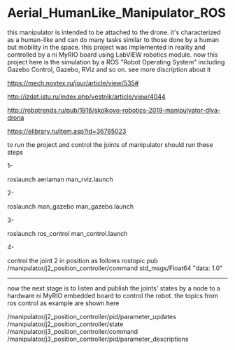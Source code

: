 # Aerial_HumanLike_Manipulator_ROS
this manipulator is intended to be attached to the drone. it's characterized as a human-like and can do many tasks similar to those done by a human but mobility in the space.
this project was implemented in reality and controlled by a ni MyRIO board using LabVIEW robotics module. now this project here is the simulation by 
a ROS "Robot Operating System" including Gazebo Control, Gazebo, RViz and so on.
see more discription about it


https://mech.novtex.ru/jour/article/view/535#

http://izdat.istu.ru/index.php/vestnik/article/view/4044

http://robotrends.ru/pub/1916/skolkovo-robotics-2019-manipulyator-dlya-drona

https://elibrary.ru/item.asp?id=36785023

to run the project and control the joints of manipulator should run these steps 

1-

roslaunch aeriaman man_rviz.launch 


2-

roslaunch man_gazebo man_gazebo.launch 


3-

roslaunch ros_control man_control.launch 


4-

control the joint 2 in position as follows
rostopic pub /manipulator/j2_position_controller/command std_msgs/Float64 "data: 1.0" 


----------
now the next stage is to listen and publish the joints' states by a node to a hardware ni MyRIO embedded board to control the robot.
the topics from ros control as example are shown here

/manipulator/j2_position_controller/pid/parameter_updates
/manipulator/j2_position_controller/state
/manipulator/j3_position_controller/command
/manipulator/j3_position_controller/pid/parameter_descriptions


